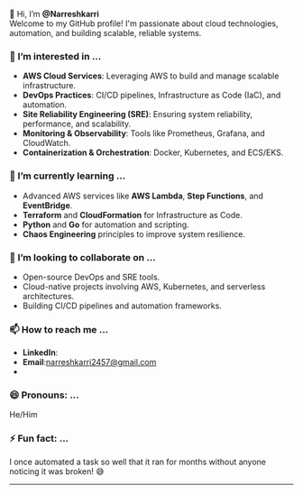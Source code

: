 👋 Hi, I’m **@Narreshkarri**  
Welcome to my GitHub profile! I'm passionate about cloud technologies, automation, and building scalable, reliable systems.

### 👀 I’m interested in ...
- **AWS Cloud Services**: Leveraging AWS to build and manage scalable infrastructure.  
- **DevOps Practices**: CI/CD pipelines, Infrastructure as Code (IaC), and automation.  
- **Site Reliability Engineering (SRE)**: Ensuring system reliability, performance, and scalability.  
- **Monitoring & Observability**: Tools like Prometheus, Grafana, and CloudWatch.  
- **Containerization & Orchestration**: Docker, Kubernetes, and ECS/EKS.  

### 🌱 I’m currently learning ...
- Advanced AWS services like **AWS Lambda**, **Step Functions**, and **EventBridge**.  
- **Terraform** and **CloudFormation** for Infrastructure as Code.  
- **Python** and **Go** for automation and scripting.  
- **Chaos Engineering** principles to improve system resilience.  

### 💞️ I’m looking to collaborate on ...
- Open-source DevOps and SRE tools.  
- Cloud-native projects involving AWS, Kubernetes, and serverless architectures.  
- Building CI/CD pipelines and automation frameworks.  

### 📫 How to reach me ...
- **LinkedIn**:   
- **Email**:narreshkarri2457@gmail.com  
- 

### 😄 Pronouns: ...  
He/Him

### ⚡ Fun fact: ...  
I once automated a task so well that it ran for months without anyone noticing it was broken! 😅  

---

<!---
Narreshkarri/Narreshkarri is a ✨ special ✨ repository because its `README.md` (this file) appears on your GitHub profile.
You can click the Preview link to take a look at your changes.
--->
